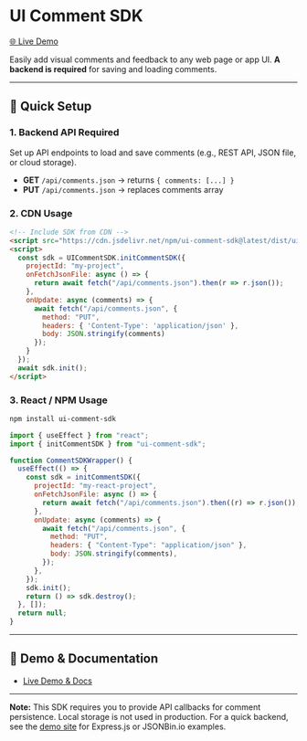 # UI Comment SDK

[🌐 Live Demo](https://ui-comment-sdk.vercel.app/)

Easily add visual comments and feedback to any web page or app UI. **A backend is required** for saving and loading comments.

---

## 🚀 Quick Setup

### 1. Backend API Required

Set up API endpoints to load and save comments (e.g., REST API, JSON file, or cloud storage).

- **GET** `/api/comments.json` → returns `{ comments: [...] }`
- **PUT** `/api/comments.json` → replaces comments array

### 2. CDN Usage

```html
<!-- Include SDK from CDN -->
<script src="https://cdn.jsdelivr.net/npm/ui-comment-sdk@latest/dist/ui-comment-sdk.min.js"></script>
<script>
  const sdk = UICommentSDK.initCommentSDK({
    projectId: "my-project",
    onFetchJsonFile: async () => {
      return await fetch("/api/comments.json").then(r => r.json());
    },
    onUpdate: async (comments) => {
      await fetch("/api/comments.json", {
        method: "PUT",
        headers: { 'Content-Type': 'application/json' },
        body: JSON.stringify(comments)
      });
    }
  });
  await sdk.init();
</script>
```

### 3. React / NPM Usage

```bash
npm install ui-comment-sdk
```

```jsx
import { useEffect } from "react";
import { initCommentSDK } from "ui-comment-sdk";

function CommentSDKWrapper() {
  useEffect(() => {
    const sdk = initCommentSDK({
      projectId: "my-react-project",
      onFetchJsonFile: async () => {
        return await fetch("/api/comments.json").then((r) => r.json());
      },
      onUpdate: async (comments) => {
        await fetch("/api/comments.json", {
          method: "PUT",
          headers: { "Content-Type": "application/json" },
          body: JSON.stringify(comments),
        });
      },
    });
    sdk.init();
    return () => sdk.destroy();
  }, []);
  return null;
}
```

---

## 🔗 Demo & Documentation

- [Live Demo & Docs](https://ui-comment-sdk.vercel.app/)

---

**Note:** This SDK requires you to provide API callbacks for comment persistence. Local storage is not used in production. For a quick backend, see the [demo site](https://ui-comment-sdk.vercel.app/) for Express.js or JSONBin.io examples.
